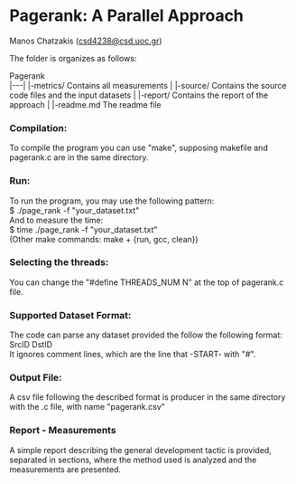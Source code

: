 # Pagerank: A Parallel Approach
Manos Chatzakis (csd4238@csd.uoc.gr)

The folder is organizes as follows:

Pagerank    
    |---|
        |-metrics/ Contains all measurements
        |
        |-source/ Contains the source code files and the input datasets
        |
        |-report/ Contains the report of the approach
        |
        |-readme.md The readme file

### Compilation:
To compile the program you can use "make", supposing makefile and pagerank.c are in the same directory.

### Run:
To run the program, you may use the following pattern: \
$ ./page_rank -f "your_dataset.txt" \
And to measure the time: \
$ time ./page_rank -f "your_dataset.txt" \
(Other make commands: make + {run, gcc, clean})

### Selecting the threads:
You can change the "#define THREADS_NUM N" at the top of pagerank.c file.

### Supported Dataset Format:
The code can parse any dataset provided the follow the following format: \
SrcID DstID \
It ignores comment lines, which are the line that -START- with "#".

### Output File:
A csv file following the described format is producer in the same directory with the .c file, with name "pagerank.csv"

### Report - Measurements
A simple report describing the general development tactic is provided, separated in sections, where the method used is analyzed and the measurements are presented.
